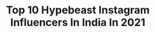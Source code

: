 ---
title: Top 10 Hypebeast Instagram Influencers In India In 2021
description: >-
  Find top hypebeast Instagram influencers in India in 2021. Most popular hashtags: #hypebeast #photography #instagood #portrait.
platform: Instagram
hits: 109
text_top: Analyze the best Instagram accounts on inBeat.
text_bottom: Our database holds 109 Instagram influencers like this in India for you to pitch.
profiles:
  - username: "sultanofficial"
    fullname: >-
      Vikrant Negi
    bio: >-
      Music Manager By Profession 🎹 Hip Hop Influencer By Proficiency ♟ Hypebeast By Preference 👟 Youtuber By Passion 📷
    location: "India"
    followers: 16179
    engagement: 482
    commentsToLikes: 0.646281
    id: ck602n0lli2tk0i14bj8qhwsx
    verified: false
    hashtags: "#hypebeastindia, #allstreetwear, #jordan, #bestofstreetwear"
  - username: "sreelekshmi_achu"
    fullname: >-
      sree🧚
    bio: >-
      #AdoorKaari😎 . . #Suryaa😍 . . #wish me on jan 9 . . IAm What IAM😇🧚‍ . . Every thing gone to be okay ✌️🤘
    location: "India"
    followers: 6207
    engagement: 2692
    commentsToLikes: 0.125446
    id: ck8tc5u50ydz70j78sf1cswi2
    verified: false
    hashtags: ""
  - username: "singhreuben"
    fullname: >-
      Reuben Singh
    bio: >-
      Inspired by Inspiring others. Work hard & be sincere. My obsession: my companies. My passion:cars & my sanity: my family
    location: "India"
    followers: 181322
    engagement: 1468
    commentsToLikes: 0.012556
    id: ck5qehw1q0kp80i11ukz81mga
    verified: true
    hashtags: "#rollsroyce, #carstagram, #bling, #punjab"
  - username: "lune_vanila"
    fullname: >-
      Lune_Vanila
    bio: >-
      😈my devil horns hold my halo👿Do small thngs wit gr8 lov❤️ TRAVELER/Now Exploring 🌍 wit @the_viperpilot. @luvi_cat 's mommy. Mail for collab 📩
    location: "India"
    followers: 183486
    engagement: 2370
    commentsToLikes: 0.036637
    id: ck0uc56j3g2260i19nyvdne93
    verified: false
    hashtags: "#portraitstream, #mt15, #throwback, #staysafe"
  - username: "karankhatriofficial"
    fullname: >-
      Karan Khatri
    bio: >-
      Work - karan@egiplay.com YouTube - New Video👇
    location: "India"
    followers: 66936
    engagement: 330
    commentsToLikes: 0.068984
    id: ck601wv2wgbo30i14lw9ixgiz
    verified: false
    hashtags: "#offwhite, #supremenewyork, #nikeshoes, #hypebeast"
  - username: "mr_aashii"
    fullname: >-
      💥Mr محمد عاشق👽🍁آشي💫mraashii
    bio: >-
      αℓнαм∂υℓιℓℓα 💫 ▪《DucY》🔥 @club_piston_headz ▪《ms8 》💥 《ɪ VɪʙE DFʀɴT》 ▪ᏕᏂᎧᏒᏖ ɴD ʜᏗᎮᎮᎩ😏 ▪💚KSA
    location: "India"
    followers: 15040
    engagement: 791
    commentsToLikes: 0.026168
    id: ck9wgxok0vfgb0j78kiwh500a
    verified: false
    hashtags: "#ktmduke390, #wayanad, #keralaattraction, #malappuram"
  - username: "clintonlarrabee"
    fullname: >-
      Clinton
    bio: >-
      🚨if ur cool follow @_youngjesusapplesauce🚨 🎶Tiktok-( clinton_larrabee ) 720,000+ 🎥YouTube-( Clinton Larrabee ) 👻 Snapchat-(clinton_828)
    location: "India"
    followers: 36458
    engagement: 1818
    commentsToLikes: 0.018816
    id: ck8wfx1j5ge590j781wvqrnng
    verified: false
    hashtags: "#dankmemes, #famous, #funny, #model"
  - username: "sunainaarajesh"
    fullname: >-
      Sunainaa Rajesh
    bio: >-
      BOLD. BEAUTIFUL. FREE - SPIRITED 🦄 DM/Email for Collaboration & Promotions BOUNCER Official Music Video:
    location: "India"
    followers: 28761
    engagement: 707
    commentsToLikes: 0.028123
    id: ck6u89fzbq7tt0j71tiat9wah
    verified: false
    hashtags: "#discoverportrait, #humaneffect, #puneigers, #makeportraitsmag"
  - username: "bhagya.nair"
    fullname: >-
      Bhagya Nair
    bio: >-
      Drama🎭
    location: "India"
    followers: 18194
    engagement: 3702
    commentsToLikes: 0.013525
    id: ck15udc1umlwf0i19ctxms005
    verified: false
    hashtags: "#marathi, #instamood, #iphoneography, #ishootfilm"
  - username: "eshaangirri"
    fullname: >-
      E S H A A N  G I R R I
    bio: >-
      https://www.behance.net/eshaangirri #eshaangirri #eshaangirriphotography
    location: "India"
    followers: 25498
    engagement: 685
    commentsToLikes: 0.007245
    id: ck0tusake8i5b0i190jrcyzwa
    verified: false
    hashtags: "#fashion, #photographer, #audi, #editorial"
---